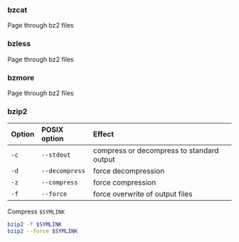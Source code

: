 ### bzcat
Page through bz2 files
### bzless
Page through bz2 files
### bzmore
Page through bz2 files
### bzip2
Option  | POSIX option            | Effect
:---    | :---                    | :---
`-c`    | `--stdout`              | compress or decompress to standard output
`-d`    | `--decompress`          | force decompression
`-z`    | `--compress`            | force compression
`-f`    | `--force`               | force overwrite of output files

Compress `$SYMLINK`
```sh
bzip2 -f $SYMLINK
bzip2 --force $SYMLINK
```